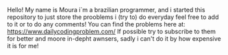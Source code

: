 Hello! My name is Moura i`m a brazilian programmer, and i started this repository to just store the prooblems i (try to) do everyday feel free to add to it or to do any comments!
You can find the problems here at: https://www.dailycodingproblem.com/
If possible try to subscribe to them for better and moore in-depht awnsers, sadly i can't do it by how expensive it is for me!
